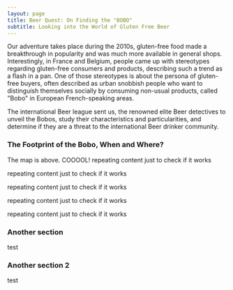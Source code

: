 ```yaml
---
layout: page
title: Beer Quest: On Finding the "BOBO"
subtitle: Looking into the World of Gluten Free Beer
---
```


Our adventure takes place during the 2010s, gluten-free food made a breakthrough in popularity and was much more available in general shops. Interestingly, in France and Belgium, people came up with stereotypes regarding gluten-free consumers and products, describing such a trend as a flash in a pan. One of those stereotypes is about the persona of gluten-free buyers, often described as urban snobbish people who want to distinguish themselves socially by consuming non-usual products, called "Bobo" in European French-speaking areas.

The international Beer league sent us, the renowned elite Beer detectives to unveil the Bobos, study their characteristics and particularities, and determine if they are a threat to the international Beer drinker community.

### The Footprint of the Bobo, When and Where?

<!-- {% include_relative assets/html/gf_reviews_map.html style = "height: 1000px; width: 800px;" %} -->

The map is above. COOOOL!
repeating content just to check if it works

repeating content just to check if it works

repeating content just to check if it works

repeating content just to check if it works

repeating content just to check if it works

### Another section

test

### Another section 2

test
